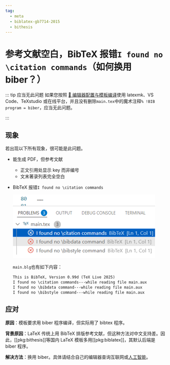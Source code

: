 ```yaml
---
tag:
  - meta
  - biblatex-gb7714-2015
  - bithesis
---
```


# 参考文献空白，BibTeX 报错`I found no \citation commands`（如何换用 biber？）

::: tip 应当无此问题
如果您按照 [📃 编辑器配置与模板编译](../guide/configure-and-compile.md)使用 latexmk、VS Code、TeXstudio 或在线平台，并且没有删除`main.tex`中的魔术注释`% !BIB program = biber`，应当无此问题。

<!-- 已知需专门设置的编辑器：Texmaker -->

:::

## 现象

若出现以下所有现象，很可能是此问题。

- 能生成 PDF，但参考文献
  - 正文引用处显示 key 而非编号
  - 文末著录列表完全空白

- BibTeX 报错`I found no \citation commands`

  ![VS Code 报错](../assets/biber-backend.png)

  `main.blg`也有如下内容：

  ```log
  This is BibTeX, Version 0.99d (TeX Live 2025)
  I found no \citation commands---while reading file main.aux
  I found no \bibdata command---while reading file main.aux
  I found no \bibstyle command---while reading file main.aux
  ```

## 应对

**原因**：模板要求用 biber 程序编译，但实际用了 bibtex 程序。

**背景原因**：LaTeX 传统上用 BibTeX 排版参考文献，但这种方法对中文支持差。因此，[[pkg:bithesis]]等国内 LaTeX 模板多用[[pkg:biblatex]]，其默认后端是 biber 程序。

**解决方法**：换用 biber。具体请结合自己的编辑器查询互联网或[人工智能](../guide/ask-computer.md)。
